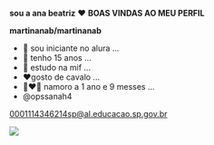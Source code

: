 **sou a ana beatriz** ❤️
 **BOAS VINDAS AO MEU PERFIL**

**martinanab/martinanab**    
 
- 🔭 sou iniciante no alura  ...
- 🌸 tenho 15 anos ...
- 🍒 estudo na mif  ...
- ♥️gosto de cavalo  ...
- 👩‍❤️‍👨 namoro a 1 ano e 9 messes  ...
- @opssanah4 


 0001114346214sp@al.educacao.sp.gov.br
 
![](https://media1.tenor.com/m/6kGK1IdZPMAAAAAC/princess-aurora.gif)

